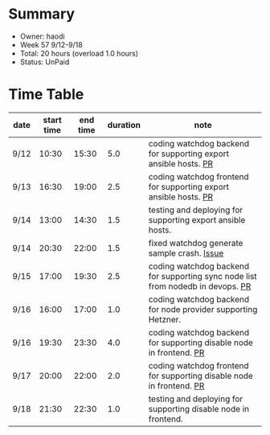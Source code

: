 # Summary
* Owner: haodi
* Week 57 9/12-9/18
* Total: 20 hours (overload 1.0 hours)
* Status: UnPaid

# Time Table
| date  | start time  | end time | duration  |  note |
|---|---|---|---|---|
| 9/12 | 10:30 | 15:30 | 5.0 | coding watchdog backend for supporting export ansible hosts. [PR](https://github.com/harmony-one/watchdog/pull/70) |
| 9/13 | 16:30 | 19:00 | 2.5 | coding watchdog frontend for supporting export ansible hosts. [PR](https://github.com/harmony-one/watchdog-frontend/pull/11) |
| 9/14 | 13:00 | 14:30 | 1.5 | testing and deploying for supporting export ansible hosts. |
| 9/14 | 20:30 | 22:00 | 1.5 | fixed watchdog generate sample crash. [Issue](https://github.com/harmony-one/watchdog/issues/73) |
| 9/15 | 17:00 | 19:30 | 2.5 | coding watchdog backend for supporting sync node list from nodedb in devops. [PR](https://github.com/harmony-one/watchdog/pull/71) |
| 9/16 | 16:00 | 17:00 | 1.0 | coding watchdog backend for node provider supporting Hetzner. |
| 9/16 | 19:30 | 23:30 | 4.0 | coding watchdog backend for supporting disable node in frontend. [PR](https://github.com/harmony-one/watchdog/pull/75) |
| 9/17 | 20:00 | 22:00 | 2.0 | coding watchdog frontend for supporting disable node in frontend. [PR](https://github.com/harmony-one/watchdog-frontend/pull/13) |
| 9/18 | 21:30 | 22:30 | 1.0 | testing and deploying for supporting disable node in frontend. |